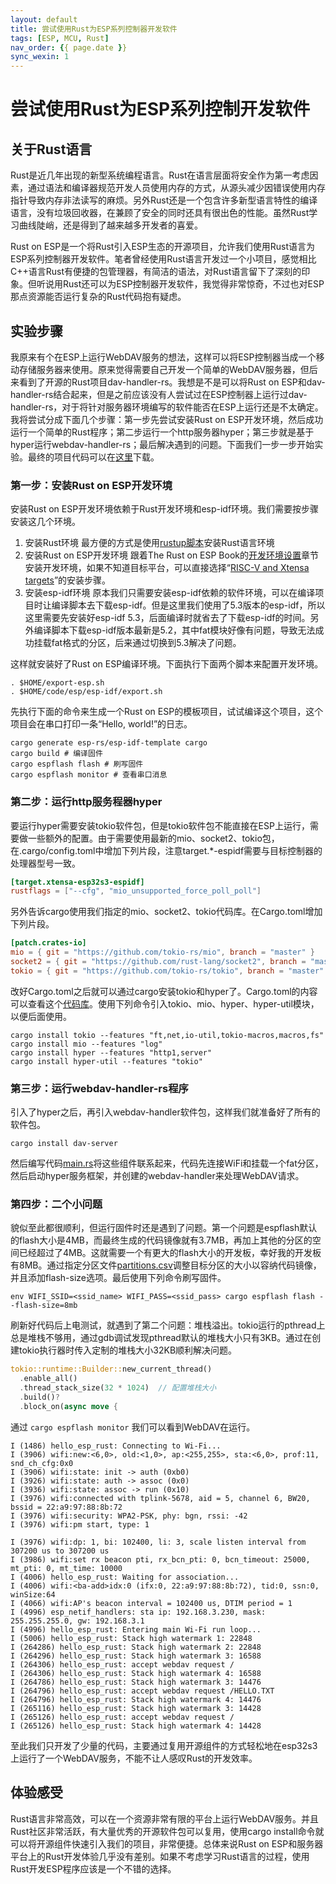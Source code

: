 ```yaml
---
layout: default
title: 尝试使用Rust为ESP系列控制器开发软件
tags: [ESP, MCU, Rust]
nav_order: {{ page.date }}
sync_wexin: 1
---
```



# 尝试使用Rust为ESP系列控制开发软件


## 关于Rust语言

Rust是近几年出现的新型系统编程语言。Rust在语言层面将安全作为第一考虑因素，通过语法和编译器规范开发人员使用内存的方式，从源头减少因错误使用内存指针导致内存非法读写的麻烦。另外Rust还是一个包含许多新型语言特性的编译语言，没有垃圾回收器，在兼顾了安全的同时还具有很出色的性能。虽然Rust学习曲线陡峭，还是得到了越来越多开发者的喜爱。

Rust on ESP是一个将Rust引入ESP生态的开源项目，允许我们使用Rust语言为ESP系列控制器开发软件。笔者曾经使用Rust语言开发过一个小项目，感觉相比C++语言Rust有便捷的包管理器，有简洁的语法，对Rust语言留下了深刻的印象。但听说用Rust还可以为ESP控制器开发软件，我觉得非常惊奇，不过也对ESP那点资源能否运行复杂的Rust代码抱有疑虑。


## 实验步骤

我原来有个在ESP上运行WebDAV服务的想法，这样可以将ESP控制器当成一个移动存储服务器来使用。原来觉得需要自己开发一个简单的WebDAV服务器，但后来看到了开源的Rust项目dav-handler-rs。我想是不是可以将Rust on ESP和dav-handler-rs结合起来，但是之前应该没有人尝试过在ESP控制器上运行过dav-handler-rs，对于将针对服务器环境编写的软件能否在ESP上运行还是不太确定。 我将尝试分成下面几个步骤：第一步先尝试安装Rust on ESP开发环境，然后成功运行一个简单的Rust程序；第二步运行一个http服务器hyper；第三步就是基于hyper运行webdav-handler-rs；最后解决遇到的问题。下面我们一步一步开始实验。最终的项目代码可以在[这里](https://docs.espressif.com/projects/esp-idf/zh_CN/latest/esp32/get-started/linux-macos-setup.html)下载。


### 第一步：安装Rust on ESP开发环境

安装Rust on ESP开发环境依赖于Rust开发环境和esp-idf环境。我们需要按步骤安装这几个环境。

1.  安装Rust环境 最方便的方式是使用[rustup脚本](https://rustup.rs/)安装Rust语言环境
2.  安装Rust on ESP开发环境 跟着The Rust on ESP Book的[开发环境设置](https://docs.esp-rs.org/book/installation/index.html)章节安装开发环境，如果不知道目标平台，可以直接选择“[RISC-V and Xtensa targets](https://docs.esp-rs.org/book/installation/riscv-and-xtensa.html)”的安装步骤。
3.  安装esp-idf环境 原本我们只需要安装esp-idf依赖的软件环境，可以在编译项目时让编译脚本去下载esp-idf。但是这里我们使用了5.3版本的esp-idf，所以这里需要先安装好esp-idf 5.3，后面编译时就省去了下载esp-idf的时间。另外编译脚本下载esp-idf版本最新是5.2，其中fat模块好像有问题，导致无法成功挂载fat格式的分区，后来通过切换到5.3解决了问题。

这样就安装好了Rust on ESP编译环境。下面执行下面两个脚本来配置开发环境。

```shell
. $HOME/export-esp.sh
. $HOME/code/esp/esp-idf/export.sh
```

先执行下面的命令来生成一个Rust on ESP的模板项目，试试编译这个项目，这个项目会在串口打印一条“Hello, world!”的日志。

```shell
cargo generate esp-rs/esp-idf-template cargo
cargo build # 编译固件
cargo espflash flash # 刷写固件
cargo espflash monitor # 查看串口消息
```


### 第二步：运行http服务程器hyper

要运行hyper需要安装tokio软件包，但是tokio软件包不能直接在ESP上运行，需要做一些额外的配置。由于需要使用最新的mio、socket2、tokio包，在.cargo/config.toml中增加下列片段，注意target.\*-espidf需要与目标控制器的处理器型号一致。

```toml
[target.xtensa-esp32s3-espidf]
rustflags = ["--cfg", "mio_unsupported_force_poll_poll"]
```

另外告诉cargo使用我们指定的mio、socket2、tokio代码库。在Cargo.toml增加下列片段。

```toml
[patch.crates-io]
mio = { git = "https://github.com/tokio-rs/mio", branch = "master" }
socket2 = { git = "https://github.com/rust-lang/socket2", branch = "master" }
tokio = { git = "https://github.com/tokio-rs/tokio", branch = "master" }
```

改好Cargo.toml之后就可以通过cargo安装tokio和hyper了。Cargo.toml的内容可以查看这个[代码库](https://github.com/paul356/esp-webdav/)。使用下列命令引入tokio、mio、hyper、hyper-util模块，以便后面使用。

```
cargo install tokio --features "ft,net,io-util,tokio-macros,macros,fs"
cargo install mio --features "log"
cargo install hyper --features "http1,server"
cargo install hyper-util --features "tokio"
```


### 第三步：运行webdav-handler-rs程序

引入了hyper之后，再引入webdav-handler软件包，这样我们就准备好了所有的软件包。

```
cargo install dav-server
```

然后编写代码[main.rs](https://github.com/paul356/esp-webdav/blob/master/src/main.rs)将这些组件联系起来，代码先连接WiFi和挂载一个fat分区，然后启动hyper服务框架，并创建的webdav-handler来处理WebDAV请求。


### 第四步：二个小问题

貌似至此都很顺利，但运行固件时还是遇到了问题。第一个问题是espflash默认的flash大小是4MB，而最终生成的代码镜像就有3.7MB，再加上其他的分区的空间已经超过了4MB。这就需要一个有更大的flash大小的开发板，幸好我的开发板有8MB。通过指定分区文件[partitions.csv](https://github.com/paul356/esp-webdav/)调整目标分区的大小以容纳代码镜像，并且添加flash-size选项。最后使用下列命令刷写固件。

```
env WIFI_SSID=<ssid_name> WIFI_PASS=<ssid_pass> cargo espflash flash --flash-size=8mb
```

刷新好代码后上电测试，就遇到了第二个问题：堆栈溢出。tokio运行的pthread上总是堆栈不够用，通过gdb调试发现pthread默认的堆栈大小只有3KB。通过在创建tokio执行器时传入定制的堆栈大小32KB顺利解决问题。

```Rust
tokio::runtime::Builder::new_current_thread()
  .enable_all()
  .thread_stack_size(32 * 1024)  // 配置堆栈大小
  .build()?
  .block_on(async move {
```

通过 `cargo espflash monitor` 我们可以看到WebDAV在运行。

```
I (1486) hello_esp_rust: Connecting to Wi-Fi...
I (3906) wifi:new:<6,0>, old:<1,0>, ap:<255,255>, sta:<6,0>, prof:11, snd_ch_cfg:0x0
I (3906) wifi:state: init -> auth (0xb0)
I (3926) wifi:state: auth -> assoc (0x0)
I (3936) wifi:state: assoc -> run (0x10)
I (3976) wifi:connected with tplink-5678, aid = 5, channel 6, BW20, bssid = 22:a9:97:88:8b:72
I (3976) wifi:security: WPA2-PSK, phy: bgn, rssi: -42
I (3976) wifi:pm start, type: 1

I (3976) wifi:dp: 1, bi: 102400, li: 3, scale listen interval from 307200 us to 307200 us
I (3986) wifi:set rx beacon pti, rx_bcn_pti: 0, bcn_timeout: 25000, mt_pti: 0, mt_time: 10000
I (4006) hello_esp_rust: Waiting for association...
I (4006) wifi:<ba-add>idx:0 (ifx:0, 22:a9:97:88:8b:72), tid:0, ssn:0, winSize:64
I (4066) wifi:AP's beacon interval = 102400 us, DTIM period = 1
I (4996) esp_netif_handlers: sta ip: 192.168.3.230, mask: 255.255.255.0, gw: 192.168.3.1
I (4996) hello_esp_rust: Entering main Wi-Fi run loop...
I (5006) hello_esp_rust: Stack high watermark 1: 22848
I (264286) hello_esp_rust: Stack high watermark 2: 22848
I (264296) hello_esp_rust: Stack high watermark 3: 16588
I (264306) hello_esp_rust: accept webdav request /
I (264306) hello_esp_rust: Stack high watermark 4: 16588
I (264786) hello_esp_rust: Stack high watermark 3: 14476
I (264796) hello_esp_rust: accept webdav request /HELLO.TXT
I (264796) hello_esp_rust: Stack high watermark 4: 14476
I (265116) hello_esp_rust: Stack high watermark 3: 14428
I (265126) hello_esp_rust: accept webdav request /
I (265126) hello_esp_rust: Stack high watermark 4: 14428
```

至此我们只开发了少量的代码，主要通过复用开源组件的方式轻松地在esp32s3上运行了一个WebDAV服务，不能不让人感叹Rust的开发效率。


## 体验感受

Rust语言非常高效，可以在一个资源非常有限的平台上运行WebDAV服务。并且Rust社区非常活跃，有大量优秀的开源软件包可以复用，使用cargo install命令就可以将开源组件快速引入我们的项目，非常便捷。总体来说Rust on ESP和服务器平台上的Rust开发体验几乎没有差别。如果不考虑学习Rust语言的过程，使用Rust开发ESP程序应该是一个不错的选择。
